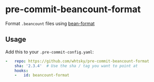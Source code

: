 # pre-commit-beancount-format

Format `.beancount` files using [bean-format](https://beancount.github.io/docs/running_beancount_and_generating_reports.html#bean-format)

## Usage
Add this to your `.pre-commit-config.yaml`:
```yaml
-   repo: https://github.com/whtsky/pre-commit-beancount-format
    sha: '2.3.4'  # Use the sha / tag you want to point at
    hooks:
    -   id: beancount-format
```
